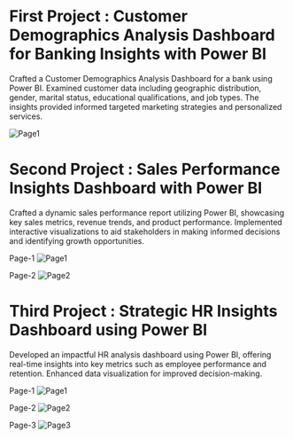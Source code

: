 # First Project : Customer Demographics Analysis Dashboard for Banking Insights with Power BI
Crafted a Customer Demographics Analysis Dashboard for a bank using Power BI. Examined customer data including geographic distribution, gender, marital status, educational qualifications, and job types. The insights provided informed targeted marketing strategies and personalized services.

![Page1](https://github.com/pandeyvishal28/Data-Analytics-Portfolio/assets/91950714/4c7a01e3-99da-46a6-964b-405f49f03776)


# Second Project : Sales Performance Insights Dashboard with Power BI
Crafted a dynamic sales performance report utilizing Power BI, showcasing key sales metrics, revenue trends, and product performance. Implemented interactive visualizations to aid stakeholders in making informed decisions and identifying growth opportunities.

Page-1
![Page1](https://github.com/pandeyvishal28/Data-Analytics-Portfolio/assets/91950714/7f48ba1d-cd0e-42eb-afab-ff443cff7783)

Page-2
![Page2](https://github.com/pandeyvishal28/Data-Analytics-Portfolio/assets/91950714/6f1e4432-e4d5-4248-af87-1ae294409d59)



# Third Project : Strategic HR Insights Dashboard using Power BI
Developed an impactful HR analysis dashboard using Power BI, offering real-time insights into key metrics such as employee performance and retention. Enhanced data visualization for improved decision-making.

Page-1
![Page1](https://github.com/pandeyvishal28/Data-Analytics-Portfolio/assets/91950714/bddebc6a-e385-43a6-b683-2a8247454155)

Page-2
![Page2](https://github.com/pandeyvishal28/Data-Analytics-Portfolio/assets/91950714/31a06c37-65a1-42d8-b7fa-fbb4320013c3)

Page-3
![Page3](https://github.com/pandeyvishal28/Data-Analytics-Portfolio/assets/91950714/0bdec5bb-c6c5-4537-afd1-1fd55f5acd37)




